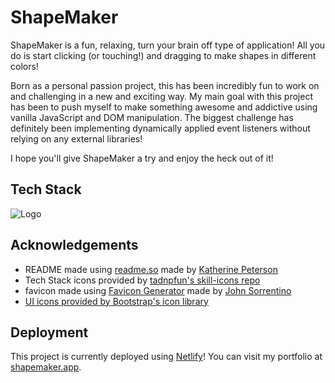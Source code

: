 
# ShapeMaker

ShapeMaker is a fun, relaxing, turn your brain off type of application! All you do is start clicking (or touching!) and dragging to make shapes in different colors!

Born as a personal passion project, this has been incredibly fun to work on and challenging in a new and exciting way. My main goal with this project has been to push myself to make something awesome and addictive using vanilla JavaScript and DOM manipulation. The biggest challenge has definitely been implementing dynamically applied event listeners without relying on any external libraries!

I hope you'll give ShapeMaker a try and enjoy the heck out of it!


## Tech Stack
![Logo](https://skillicons.dev/icons?i=html,css,scss,js)


## Acknowledgements

 - README made using [readme.so](https://readme.so) made by [Katherine Peterson](https://katherinempeterson.com/)
 - Tech Stack icons provided by [tadnpfun's skill-icons repo](https://github.com/tandpfun/skill-icons#icons-list)
 - favicon made using [Favicon Generator](https://favicon.io) made by [John Sorrentino](https://twitter.com/johnsorrentino)
 - [UI icons provided by Bootstrap's icon library](https://icons.getbootstrap.com/)

## Deployment

This project is currently deployed using [Netlify](https://netlify.com)!
You can visit my portfolio at [shapemaker.app](https://shapemaker.app).
